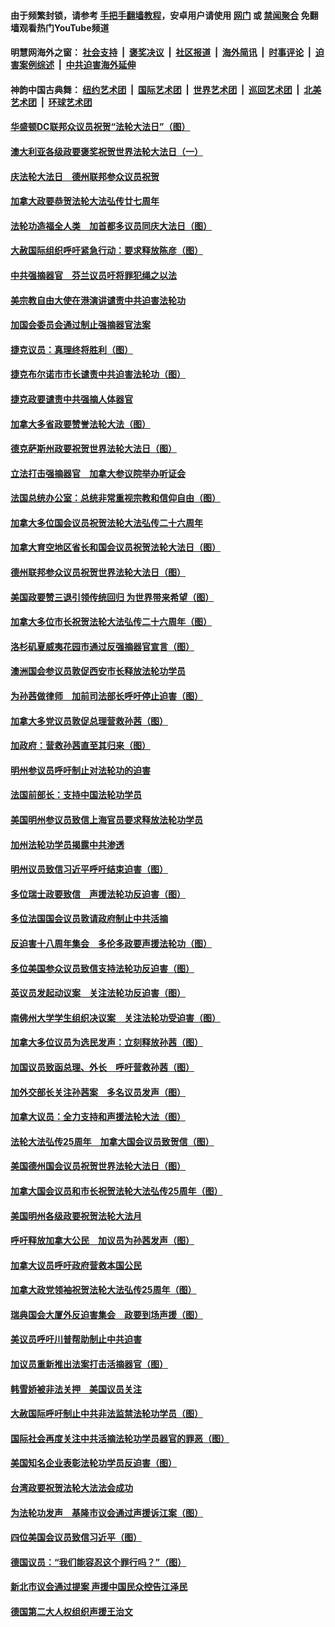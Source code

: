#### 由于频繁封锁，请参考 [手把手翻墙教程](https://github.com/gfw-breaker/guides/wiki/)，安卓用户请使用 [网门](https://github.com/gfw-breaker/bn-android/blob/master/ogate.md?t=05262135) 或 [禁闻聚合](https://github.com/gfw-breaker/bn-android) 免翻墙观看热门YouTube频道 

#### 明慧网海外之窗：&nbsp;[社会支持](140.md?t=05262135) &nbsp;|&nbsp; [褒奖决议](282.md?t=05262135) &nbsp;|&nbsp; [社区报道](91.md?t=05262135) &nbsp;|&nbsp; [海外简讯](245.md?t=05262135) &nbsp;|&nbsp; [时事评论](251.md?t=05262135) &nbsp;|&nbsp; [迫害案例综述](328.md?t=05262135) &nbsp;|&nbsp; [中共迫害海外延伸](236.md?t=05262135) 

#### 神韵中国古典舞：&nbsp;[纽约艺术团](nf4778.md?t=05262135) &nbsp;|&nbsp; [国际艺术团](nf4780.md?t=05262135) &nbsp;|&nbsp; [世界艺术团](nf5951.md?t=05262135) &nbsp;|&nbsp; [巡回艺术团](nf4779.md?t=05262135) &nbsp;|&nbsp; [北美艺术团](nf1148019.md?t=05262135) &nbsp;|&nbsp; [环球艺术团](nf1299941.md?t=05262135)  

#### [华盛顿DC联邦众议员祝贺“法轮大法日”（图）](../pages/140/387526.md?t=05262135) 

#### [澳大利亚各级政要褒奖祝贺世界法轮大法日（一）](../pages/140/387373.md?t=05262135) 

#### [庆法轮大法日　德州联邦参众议员祝贺](../pages/140/387359.md?t=05262135) 

#### [加拿大政要恭贺法轮大法弘传廿七周年](../pages/140/387296.md?t=05262135) 

#### [法轮功造福全人类　加首都多议员同庆大法日（图）](../pages/140/386620.md?t=05262135) 

#### [大赦国际组织呼吁紧急行动：要求释放陈彦（图）](../pages/140/385842.md?t=05262135) 

#### [中共强摘器官　芬兰议员吁将罪犯绳之以法](../pages/140/384647.md?t=05262135) 

#### [美宗教自由大使在港演讲谴责中共迫害法轮功](../pages/140/383666.md?t=05262135) 

#### [加国会委员会通过制止强摘器官法案](../pages/140/383384.md?t=05262135) 

#### [捷克议员：真理终将胜利（图）](../pages/140/375164.md?t=05262135) 

#### [捷克布尔诺市市长谴责中共迫害法轮功（图）](../pages/140/372488.md?t=05262135) 

#### [捷克政要谴责中共强摘人体器官](../pages/140/372064.md?t=05262135) 

#### [加拿大多省政要赞誉法轮大法（图）](../pages/140/368182.md?t=05262135) 

#### [德克萨斯州政要祝贺世界法轮大法日（图）](../pages/140/368168.md?t=05262135) 

#### [立法打击强摘器官　加拿大参议院举办听证会](../pages/140/368073.md?t=05262135) 

#### [法国总统办公室：总统非常重视宗教和信仰自由（图）](../pages/140/366732.md?t=05262135) 

#### [加拿大多位国会议员祝贺法轮大法弘传二十六周年](../pages/140/366197.md?t=05262135) 

#### [加拿大育空地区省长和国会议员祝贺法轮大法日（图）](../pages/140/366153.md?t=05262135) 

#### [德州联邦参众议员祝贺世界法轮大法日（图）](../pages/140/366155.md?t=05262135) 

#### [美国政要赞三退引领传统回归  为世界带来希望（图）](../pages/140/366061.md?t=05262135) 

#### [加拿大多位市长祝贺法轮大法弘传二十六周年（图）](../pages/140/365662.md?t=05262135) 

#### [洛杉矶夏威夷花园市通过反强摘器官宣言（图）](../pages/140/363015.md?t=05262135) 

#### [澳洲国会参议员敦促西安市长释放法轮功学员](../pages/140/359317.md?t=05262135) 

#### [为孙茜做律师　加前司法部长呼吁停止迫害（图）](../pages/140/357409.md?t=05262135) 

#### [加拿大多党议员敦促总理营救孙茜（图）](../pages/140/356609.md?t=05262135) 

#### [加政府：营救孙茜直至其归来（图）](../pages/140/356085.md?t=05262135) 

#### [明州参议员呼吁制止对法轮功的迫害](../pages/140/355782.md?t=05262135) 

#### [法国前部长：支持中国法轮功学员](../pages/140/355533.md?t=05262135) 

#### [美国明州参议员致信上海官员要求释放法轮功学员](../pages/140/353946.md?t=05262135) 

#### [加州法轮功学员揭露中共渗透](../pages/140/353810.md?t=05262135) 

#### [明州议员致信习近平呼吁结束迫害（图）](../pages/140/352022.md?t=05262135) 

#### [多位瑞士政要致信　声援法轮功反迫害（图）](../pages/140/351582.md?t=05262135) 

#### [多位法国国会议员敦请政府制止中共活摘](../pages/140/351586.md?t=05262135) 

#### [反迫害十八周年集会　多伦多政要声援法轮功（图）](../pages/140/351530.md?t=05262135) 

#### [多位美国参众议员致信支持法轮功反迫害（图）](../pages/140/351535.md?t=05262135) 

#### [英议员发起动议案　关注法轮功反迫害（图）](../pages/140/351176.md?t=05262135) 

#### [南佛州大学学生组织决议案　关注法轮功受迫害（图）](../pages/140/350856.md?t=05262135) 

#### [加拿大多位议员为选民发声：立刻释放孙茜（图）](../pages/140/350197.md?t=05262135) 

#### [加国议员致函总理、外长　呼吁营救孙茜（图）](../pages/140/349940.md?t=05262135) 

#### [加外交部长关注孙茜案　多名议员发声（图）](../pages/140/348619.md?t=05262135) 

#### [加拿大议员：全力支持和声援法轮大法（图）](../pages/140/348617.md?t=05262135) 

#### [法轮大法弘传25周年　加拿大国会议员致贺信（图）](../pages/140/348526.md?t=05262135) 

#### [美国德州国会议员祝贺世界法轮大法日（图）](../pages/140/348211.md?t=05262135) 

#### [加拿大国会议员和市长祝贺法轮大法弘传25周年（图）](../pages/140/347896.md?t=05262135) 

#### [美国明州各级政要祝贺法轮大法月](../pages/140/347662.md?t=05262135) 

#### [呼吁释放加拿大公民　加议员为孙茜发声（图）](../pages/140/347645.md?t=05262135) 

#### [加拿大议员呼吁政府营救本国公民](../pages/140/346803.md?t=05262135) 

#### [加拿大政党领袖祝贺法轮大法弘传25周年（图）](../pages/140/346798.md?t=05262135) 

#### [瑞典国会大厦外反迫害集会　政要到场声援（图）](../pages/140/346802.md?t=05262135) 

#### [美议员呼吁川普帮助制止中共迫害](../pages/140/345583.md?t=05262135) 

#### [加议员重新推出法案打击活摘器官（图）](../pages/140/345324.md?t=05262135) 

#### [韩雪娇被非法关押　美国议员关注](../pages/140/344391.md?t=05262135) 

#### [大赦国际呼吁制止中共非法监禁法轮功学员（图）](../pages/140/343541.md?t=05262135) 

#### [国际社会再度关注中共活摘法轮功学员器官的罪恶（图）](../pages/140/343083.md?t=05262135) 

#### [美国知名企业表彰法轮功学员反迫害（图）](../pages/140/339658.md?t=05262135) 

#### [台湾政要祝贺法轮大法法会成功](../pages/140/338527.md?t=05262135) 

#### [为法轮功发声　基隆市议会通过声援诉江案（图）](../pages/140/338465.md?t=05262135) 

#### [四位美国会议员致信习近平（图）](../pages/140/337263.md?t=05262135) 

#### [德国议员：“我们能容忍这个罪行吗？”（图）](../pages/140/337008.md?t=05262135) 

#### [新北市议会通过提案 声援中国民众控告江泽民](../pages/140/336623.md?t=05262135) 

#### [德国第二大人权组织声援王治文](../pages/140/333590.md?t=05262135) 

